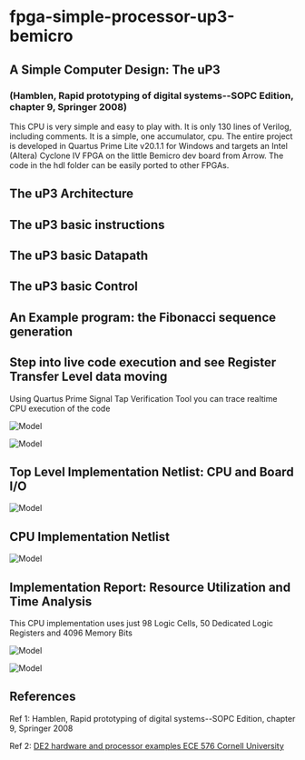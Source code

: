 # fpga-simple-processor-up3-bemicro
## A Simple Computer Design: The uP3  
### (Hamblen, Rapid prototyping of digital systems--SOPC Edition, chapter 9, Springer 2008)
This CPU is very simple and easy to play with. It is only 130 lines of Verilog, including comments. It is a simple, one accumulator, cpu.
The entire project is developed in Quartus Prime Lite v20.1.1 for Windows and targets an Intel (Altera) Cyclone IV FPGA on the little Bemicro dev board from Arrow.
The code in the hdl folder can be easily ported to other FPGAs.

## The uP3 Architecture

## The uP3 basic instructions

## The uP3 basic Datapath

## The uP3 basic Control

## An Example program: the Fibonacci sequence generation

## Step into live code execution and see Register Transfer Level data moving
Using Quartus Prime Signal Tap Verification Tool you can trace realtime CPU execution of the code

![Model](https://github.com/pgminin/fpga-simple-processor-up3-bemicro/blob/main/doc/img/cap/st_execution_10Hz_cap.jpg)

![Model](https://github.com/pgminin/fpga-simple-processor-up3-bemicro/blob/main/doc/img/cap/st_execution_push_button_cap.jpg)

## Top Level Implementation Netlist: CPU and Board I/O
![Model](https://github.com/pgminin/fpga-simple-processor-up3-bemicro/blob/main/doc/img/top_level_netlist.jpg)

## CPU Implementation Netlist
![Model](https://github.com/pgminin/fpga-simple-processor-up3-bemicro/blob/main/doc/img/cpu_netlist.jpg)

## Implementation Report: Resource Utilization and Time Analysis
This CPU implementation uses just 98 Logic Cells, 50 Dedicated Logic Registers and 4096 Memory Bits

![Model](https://github.com/pgminin/fpga-simple-processor-up3-bemicro/blob/main/doc/img/fitting_resources_no_signal_tap.jpg)

![Model](https://github.com/pgminin/fpga-simple-processor-up3-bemicro/blob/main/doc/img/cpu_time_analysis.jpg)

## References
Ref 1: Hamblen, Rapid prototyping of digital systems--SOPC Edition, chapter 9, Springer 2008

Ref 2: [DE2 hardware and processor examples ECE 576 Cornell University](https://people.ece.cornell.edu/land/courses/ece5760/DE2/index.html)
